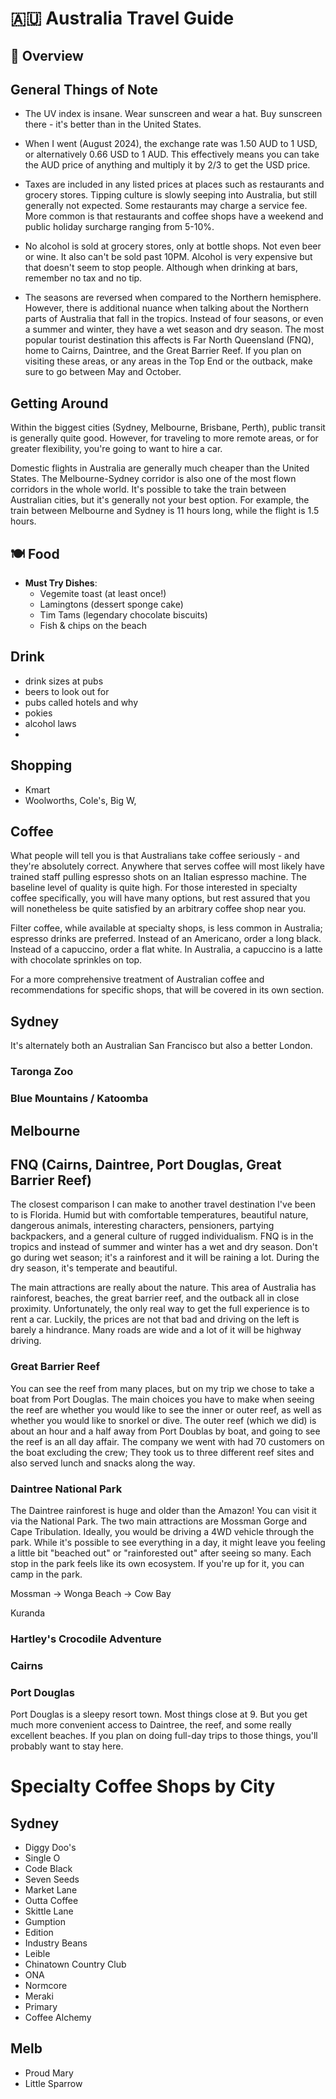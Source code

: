 # 🇦🇺 Australia Travel Guide

## 📍 Overview

## General Things of Note

- The UV index is insane. Wear sunscreen and wear a hat. Buy sunscreen there - it's better than in the United States.

- When I went (August 2024), the exchange rate was 1.50 AUD to 1 USD, or alternatively 0.66 USD to 1 AUD. This effectively means you can take the AUD price of anything and multiply it by 2/3 to get the USD price.

- Taxes are included in any listed prices at places such as restaurants and grocery stores. Tipping culture is slowly seeping into Australia, but still generally not expected. Some restaurants may charge a service fee. More common is that restaurants and coffee shops have a weekend and public holiday surcharge ranging from 5-10%.

- No alcohol is sold at grocery stores, only at bottle shops. Not even beer or wine. It also can't be sold past 10PM. Alcohol is very expensive but that doesn't seem to stop people. Although when drinking at bars, remember no tax and no tip.

- The seasons are reversed when compared to the Northern hemisphere. However, there is additional nuance when talking about the Northern parts of Australia that fall in the tropics. Instead of four seasons, or even a summer and winter, they have a wet season and dry season. The most popular tourist destination this affects is Far North Queensland (FNQ), home to Cairns, Daintree, and the Great Barrier Reef. If you plan on visiting these areas, or any areas in the Top End or the outback, make sure to go between May and October.

## Getting Around

Within the biggest cities (Sydney, Melbourne, Brisbane, Perth), public transit is generally quite good. However, for traveling to more remote areas, or for greater flexibility, you're going to want to hire a car.

Domestic flights in Australia are generally much cheaper than the United States. The Melbourne-Sydney corridor is also one of the most flown corridors in the whole world. It's possible to take the train between Australian cities, but it's generally not your best option. For example, the train between Melbourne and Sydney is 11 hours long, while the flight is 1.5 hours. 

## 🍽 Food

- **Must Try Dishes**:
  - Vegemite toast (at least once!)
  - Lamingtons (dessert sponge cake)
  - Tim Tams (legendary chocolate biscuits)
  - Fish & chips on the beach

## Drink

- drink sizes at pubs
- beers to look out for
- pubs called hotels and why
- pokies
- alcohol laws
- 

## Shopping

- Kmart
- Woolworths, Cole's, Big W,


## Coffee

What people will tell you is that Australians take coffee seriously - and they're absolutely correct. Anywhere that serves coffee will most likely have trained staff pulling espresso shots on an Italian espresso machine. The baseline level of quality is quite high. For those interested in specialty coffee specifically, you will have many options, but rest assured that you will nonetheless be quite satisfied by an arbitrary coffee shop near you.

Filter coffee, while available at specialty shops, is less common in Australia; espresso drinks are preferred. Instead of an Americano, order a long black. Instead of a capuccino, order a flat white. In Australia, a capuccino is a latte with chocolate sprinkles on top.

For a more comprehensive treatment of Australian coffee and recommendations for specific shops, that will be covered in its own section.

## Sydney

It's alternately both an Australian San Francisco but also a better London.

### Taronga Zoo

### Blue Mountains / Katoomba

## Melbourne

## FNQ (Cairns, Daintree, Port Douglas, Great Barrier Reef)

The closest comparison I can make to another travel destination I've been to is Florida. Humid but with comfortable temperatures, beautiful nature, dangerous animals, interesting characters, pensioners, partying backpackers, and a general culture of rugged individualism. FNQ is in the tropics and instead of summer and winter has a wet and dry season. Don't go during wet season; it's a rainforest and it will be raining a lot. During the dry season, it's temperate and beautiful.

The main attractions are really about the nature. This area of Australia has rainforest, beaches, the great barrier reef, and the outback all in close proximity. Unfortunately, the only real way to get the full experience is to rent a car. Luckily, the prices are not that bad and driving on the left is barely a hindrance. Many roads are wide and a lot of it will be highway driving.

### Great Barrier Reef

You can see the reef from many places, but on my trip we chose to take a boat from Port Douglas. The main choices you have to make when seeing the reef are whether you would like to see the inner or outer reef, as well as whether you would like to snorkel or dive. The outer reef (which we did) is about an hour and a half away from Port Doublas by boat, and going to see the reef is an all day affair. The company we went with had 70 customers on the boat excluding the crew; They took us to three different reef sites and also served lunch and snacks along the way.

### Daintree National Park

The Daintree rainforest is huge and older than the Amazon! You can visit it via the National Park. The two main attractions are Mossman Gorge and Cape Tribulation. Ideally, you would be driving a 4WD vehicle through the park. While it's possible to see everything in a day, it might leave you feeling a little bit "beached out" or "rainforested out" after seeing so many. Each stop in the park feels like its own ecosystem. If you're up for it, you can camp in the park. 

Mossman -> Wonga Beach -> Cow Bay 

Kuranda

### Hartley's Crocodile Adventure

### Cairns

### Port Douglas

Port Douglas is a sleepy resort town. Most things close at 9. But you get much more convenient access to Daintree, the reef, and some really excellent beaches. If you plan on doing full-day trips to those things, you'll probably want to stay here.


# Specialty Coffee Shops by City

## Sydney

- Diggy Doo's
- Single O
- Code Black
- Seven Seeds
- Market Lane
- Outta Coffee
- Skittle Lane
- Gumption
- Edition
- Industry Beans
- Leible
- Chinatown Country Club
- ONA
- Normcore
- Meraki
- Primary
- Coffee Alchemy

## Melb

- Proud Mary
- Little Sparrow

